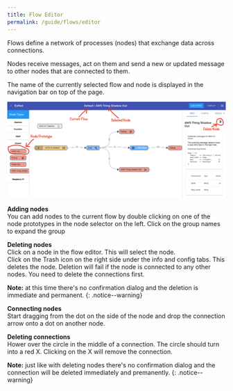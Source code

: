 ```yaml
---
title: Flow Editor
permalink: /guide/flows/editor
---
```


Flows define a network of processes (nodes) that exchange data across connections.

Nodes receive messages, act on them and send a new or updated message to other nodes that are connected to them.

The name of the currently selected flow and node is displayed in the navigation bar on top of the page.

![flow-editor](/assets/images/exred-flow-editor.png)

__Adding nodes__  
You can add nodes to the current flow by double clicking on one of the node prototypes in the node selector on the left. Click on the group names to expand the group

__Deleting nodes__  
Click on a node in the flow editor. This will select the node.  
Click on the Trash icon on the right side under the info and config tabs. This deletes the node. 
Deletion will fail if the node is connected to any other nodes. You need to delete the connections first.  

__Note:__ at this time there's no confirmation dialog and the deletion is immediate and permanent. 
{: .notice--warning}

__Connecting nodes__  
Start dragging from the dot on the side of the node and drop the connection arrow onto a dot on another node.

__Deleting connections__  
Hower over the circle in the middle of a connection. The circle should turn into a red X. Clicking on the X will remove the connection.  

__Note:__ just like with deleting nodes there's no confirmation dialog and the connection will be deleted immediately and premanently.
{: .notice--warning}
